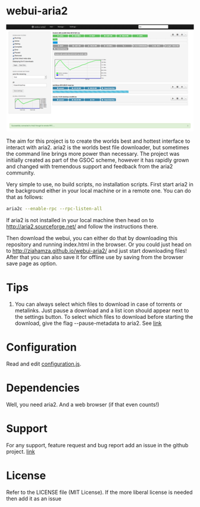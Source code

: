 webui-aria2
===========

![Main interface](/screenshots/overview.png?raw=true)

The aim for this project is to create the worlds best and hottest interface to interact with aria2. aria2 is the worlds best file downloader, but sometimes the command line brings more power than necessary. The project was initially created as part of the GSOC scheme, however it has rapidly grown and changed with tremendous support and feedback from the aria2 community.

Very simple to use, no build scripts, no installation scripts. First start aria2 in the background either in your local machine or in a remote one. You can do that as follows:
````bash
aria2c --enable-rpc --rpc-listen-all
````


If aria2 is not installed in your local machine then head on to http://aria2.sourceforge.net/ and follow the instructions there.

Then download the webui, you can either do that by downloading this repository and running index.html in the browser. Or you could just head on to http://ziahamza.github.io/webui-aria2/ and just start downloading files! After that you can also save it for offline use by saving from the browser save page as option.

Tips
====
1. You can always select which files to download in case of torrents or metalinks. Just pause a download and a list icon should appear next to the settings button. To select which files to download before starting the download, give the flag --pause-metadata to aria2. See [link](http://aria2.sourceforge.net/manual/en/html/aria2c.html#cmdoption--pause-metadata)

Configuration
=============
Read and edit [configuration.js](configuration.js).

Dependencies
============
Well, you need aria2. And a web browser (if that even counts!)

Support
=======
For any support, feature request and bug report add an issue in the github project. [link](https://github.com/ziahamza/webui-aria2/issues)

License
=======
Refer to the LICENSE file (MIT License). If the more liberal license is needed then add it as an issue

